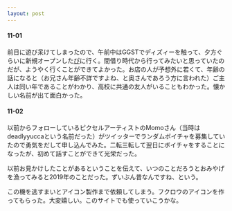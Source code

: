 ```yaml
---
layout: post
---
```


#### 11-01

前日に遊び呆けてしまったので、午前中はGGSTでディズィーを触って、夕方ぐらいに新規オープンした[ぴ](https://www.instagram.com/sakuragicho_pi/)に行く。間借り時代から行ってみたいと思っていたのだが、ようやく行くことができてよかった。お店の人が予想外に若くて、年齢の話になると（お兄さん年齢不詳ですよね、と奥さんであろう方に言われた）ご主人は同い年であることがわかり、高校に共通の友人がいることもわかった。懐かしい名前が出て面白かった。


#### 11-02

以前からフォローしているピクセルアーティストのMomoさん（当時はdeadlyyuccaという名前だった）がツイッターでランダムボイチャを募集していたので勇気をだして申し込んでみた。二転三転して翌日にボイチャをすることになったが、初めて話すことができて光栄だった。

以前お見かけしたことがあるということを伝えて、いつのことだろうとおみやげを漁ってみると2019年のことだった。ずいぶん昔なんですね、という。

この機を逃すまいとアイコン製作まで依頼してしまう。フクロウのアイコンを作ってもらった。大変嬉しい。このサイトでも使っていこうかな。


